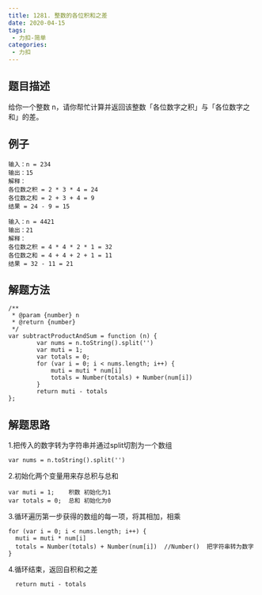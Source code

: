 ```yaml
---
title: 1281. 整数的各位积和之差
date: 2020-04-15
tags:
 - 力扣-简单
categories: 
 - 力扣
---
```

## 题目描述
给你一个整数 n，请你帮忙计算并返回该整数「各位数字之积」与「各位数字之和」的差。
## 例子
```
输入：n = 234
输出：15 
解释：
各位数之积 = 2 * 3 * 4 = 24 
各位数之和 = 2 + 3 + 4 = 9 
结果 = 24 - 9 = 15

```
```
输入：n = 4421
输出：21
解释： 
各位数之积 = 4 * 4 * 2 * 1 = 32 
各位数之和 = 4 + 4 + 2 + 1 = 11 
结果 = 32 - 11 = 21

```


## 解题方法

```
/**
 * @param {number} n
 * @return {number}
 */
var subtractProductAndSum = function (n) {
        var nums = n.toString().split('')
        var muti = 1;
        var totals = 0;
        for (var i = 0; i < nums.length; i++) {
            muti = muti * num[i]
            totals = Number(totals) + Number(num[i])
        }
        return muti - totals
};
```

## 解题思路


1.把传入的数字转为字符串并通过split切割为一个数组
```
var nums = n.toString().split('')
```
2.初始化两个变量用来存总积与总和
```
var muti = 1;    积数 初始化为1
var totals = 0;  总和 初始化为0
```
3.循环遍历第一步获得的数组的每一项，将其相加，相乘
```
for (var i = 0; i < nums.length; i++) {
  muti = muti * num[i]
  totals = Number(totals) + Number(num[i])  //Number()  把字符串转为数字
}
```
4.循环结束，返回自积和之差
```
  return muti - totals
```